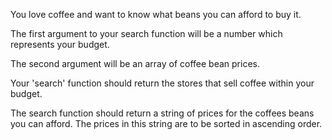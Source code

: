 You love coffee and want to know what beans you can afford to buy it.

The first argument to your search function will be a number which represents your budget.

The second argument will be an array of coffee bean prices.

Your 'search' function should return the stores that sell coffee within your budget. 

The search function should return a string of prices for the coffees beans you can afford. The prices in this string are to be sorted in ascending order.
